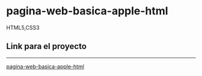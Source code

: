 # pagina-web-basica-apple-html
HTML5,CSS3



 
## Link para el proyecto                                          
 -----------
 
 <a href="https://xbernardoalvez66.github.io/pagina-web-basica-apple-html/pagina-web-basica-apple-html/">pagina-web-basica-apple-html </a> 
 
